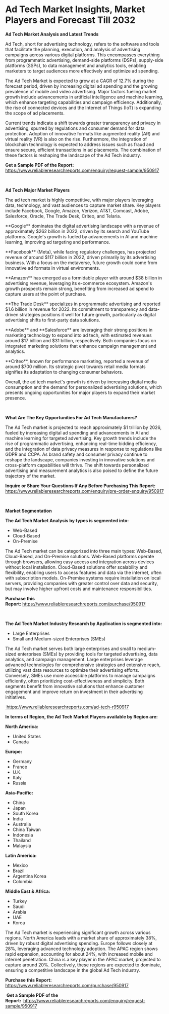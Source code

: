 <p><h1>Ad Tech Market Insights, Market Players and Forecast Till 2032</h1></p><p><strong>Ad Tech Market Analysis and Latest Trends</strong></p>
<p><p>Ad Tech, short for advertising technology, refers to the software and tools that facilitate the planning, execution, and analysis of advertising campaigns across various digital platforms. This encompasses everything from programmatic advertising, demand-side platforms (DSPs), supply-side platforms (SSPs), to data management and analytics tools, enabling marketers to target audiences more effectively and optimize ad spending.</p><p>The Ad Tech Market is expected to grow at a CAGR of 12.7% during the forecast period, driven by increasing digital ad spending and the growing prevalence of mobile and video advertising. Major factors fueling market growth include advancements in artificial intelligence and machine learning, which enhance targeting capabilities and campaign efficiency. Additionally, the rise of connected devices and the Internet of Things (IoT) is expanding the scope of ad placements.</p><p>Current trends indicate a shift towards greater transparency and privacy in advertising, spurred by regulations and consumer demand for data protection. Adoption of innovative formats like augmented reality (AR) and virtual reality (VR) is also on the rise. Furthermore, the integration of blockchain technology is expected to address issues such as fraud and ensure secure, efficient transactions in ad placements. The combination of these factors is reshaping the landscape of the Ad Tech industry.</p></p>
<p><strong>Get a Sample PDF of the Report:&nbsp;</strong> <a href="https://www.reliableresearchreports.com/enquiry/request-sample/950917?utm_campaign=2253&utm_medium=2&utm_source=Github&utm_content=ia&utm_term=18042025&utm_id=ad-tech">https://www.reliableresearchreports.com/enquiry/request-sample/950917</a></p>
<p>&nbsp;</p>
<p><strong>Ad Tech Major Market Players</strong></p>
<p><p>The ad tech market is highly competitive, with major players leveraging data, technology, and vast audiences to capture market share. Key players include Facebook, Google, Amazon, Verizon, AT&T, Comcast, Adobe, Salesforce, Oracle, The Trade Desk, Criteo, and Telaria.</p><p>**Google** dominates the digital advertising landscape with a revenue of approximately $262 billion in 2022, driven by its search and YouTube platforms. Google's growth is fueled by advancements in AI and machine learning, improving ad targeting and performance.</p><p>**Facebook** (Meta), while facing regulatory challenges, has projected revenue of around $117 billion in 2022, driven primarily by its advertising business. With a focus on the metaverse, future growth could come from innovative ad formats in virtual environments.</p><p>**Amazon** has emerged as a formidable player with around $38 billion in advertising revenue, leveraging its e-commerce ecosystem. Amazon's growth prospects remain strong, benefiting from increased ad spend to capture users at the point of purchase.</p><p>**The Trade Desk** specializes in programmatic advertising and reported $1.6 billion in revenue for 2022. Its commitment to transparency and data-driven strategies positions it well for future growth, particularly as digital advertising shifts to first-party data solutions.</p><p>**Adobe** and **Salesforce** are leveraging their strong positions in marketing technology to expand into ad tech, with estimated revenues around $17 billion and $31 billion, respectively. Both companies focus on integrated marketing solutions that enhance campaign management and analytics.</p><p>**Criteo**, known for performance marketing, reported a revenue of around $700 million. Its strategic pivot towards retail media formats signifies its adaptation to changing consumer behaviors.</p><p>Overall, the ad tech market's growth is driven by increasing digital media consumption and the demand for personalized advertising solutions, which presents ongoing opportunities for major players to expand their market presence.</p></p>
<p>&nbsp;</p>
<p><strong>What Are The Key Opportunities For Ad Tech Manufacturers?</strong></p>
<p><p>The Ad Tech market is projected to reach approximately $1 trillion by 2026, fueled by increasing digital ad spending and advancements in AI and machine learning for targeted advertising. Key growth trends include the rise of programmatic advertising, enhancing real-time bidding efficiency, and the integration of data privacy measures in response to regulations like GDPR and CCPA. As brand safety and consumer privacy continue to reshape the landscape, companies investing in innovative solutions and cross-platform capabilities will thrive. The shift towards personalized advertising and measurement analytics is also poised to define the future trajectory of the market.</p></p>
<p><strong>Inquire or Share Your Questions If Any Before Purchasing This Report:</strong> <a href="https://www.reliableresearchreports.com/enquiry/pre-order-enquiry/950917?utm_campaign=2253&utm_medium=2&utm_source=Github&utm_content=ia&utm_term=18042025&utm_id=ad-tech">https://www.reliableresearchreports.com/enquiry/pre-order-enquiry/950917</a></p>
<p>&nbsp;</p>
<p><strong>Market Segmentation</strong></p>
<p><strong>The Ad Tech Market Analysis by types is segmented into:</strong></p>
<p><ul><li>Web-Based</li><li>Cloud-Based</li><li>On-Premise</li></ul></p>
<p><p>The Ad Tech market can be categorized into three main types: Web-Based, Cloud-Based, and On-Premise solutions. Web-Based platforms operate through browsers, allowing easy access and integration across devices without local installation. Cloud-Based solutions offer scalability and flexibility, enabling users to access features and data via the internet, often with subscription models. On-Premise systems require installation on local servers, providing companies with greater control over data and security, but may involve higher upfront costs and maintenance responsibilities.</p></p>
<p><strong>Purchase this Report:&nbsp;</strong><a href="https://www.reliableresearchreports.com/purchase/950917?utm_campaign=2253&utm_medium=2&utm_source=Github&utm_content=ia&utm_term=18042025&utm_id=ad-tech">https://www.reliableresearchreports.com/purchase/950917</a></p>
<p>&nbsp;</p>
<p><strong>The Ad Tech Market Industry Research by Application is segmented into:</strong></p>
<p><ul><li>Large Enterprises</li><li>Small and Medium-sized Enterprises (SMEs)</li></ul></p>
<p><p>The Ad Tech market serves both large enterprises and small to medium-sized enterprises (SMEs) by providing tools for targeted advertising, data analytics, and campaign management. Large enterprises leverage advanced technologies for comprehensive strategies and extensive reach, utilizing vast data resources to optimize their advertising efforts. Conversely, SMEs use more accessible platforms to manage campaigns efficiently, often prioritizing cost-effectiveness and simplicity. Both segments benefit from innovative solutions that enhance customer engagement and improve return on investment in their advertising initiatives.</p></p>
<p><a href="https://www.reliableresearchreports.com/ad-tech-r950917?utm_campaign=2253&utm_medium=2&utm_source=Github&utm_content=ia&utm_term=18042025&utm_id=ad-tech">&nbsp;https://www.reliableresearchreports.com/ad-tech-r950917</a></p>
<p><strong>In terms of Region, the Ad Tech Market Players available by Region are:</strong></p>
<p>
    <p> <strong> North America: </strong>
        <ul>
            <li>United States</li>
            <li>Canada</li>
        </ul>
        </p> 
    <p> <strong> Europe: </strong>
        <ul>
            <li>Germany</li>
            <li>France</li>
            <li>U.K.</li>
            <li>Italy</li>
            <li>Russia</li>
        </ul>
        </p> 
    <p> <strong> Asia-Pacific: </strong>
        <ul>
            <li>China</li>
            <li>Japan</li>
            <li>South Korea</li>
            <li>India</li>
            <li>Australia</li>
            <li>China Taiwan</li>
            <li>Indonesia</li>
            <li>Thailand</li>
            <li>Malaysia</li>
        </ul>
        </p> 
    <p> <strong> Latin America: </strong>
        <ul>
            <li>Mexico</li>
            <li>Brazil</li>
            <li>Argentina Korea</li>
            <li>Colombia</li>
        </ul>
        </p> 
    <p> <strong> Middle East & Africa: </strong>
        <ul>
            <li>Turkey</li>
            <li>Saudi</li>
            <li>Arabia</li>
            <li>UAE</li>
            <li>Korea</li>
        </ul>
    </p>
    </p>
<p><p>The Ad Tech market is experiencing significant growth across various regions. North America leads with a market share of approximately 38%, driven by robust digital advertising spending. Europe follows closely at 28%, leveraging advanced technology adoption. The APAC region shows rapid expansion, accounting for about 24%, with increased mobile and internet penetration. China is a key player in the APAC market, projected to capture around 20%. Collectively, these regions are expected to dominate, ensuring a competitive landscape in the global Ad Tech industry.</p></p>
<p><strong>Purchase this Report: </strong><a href="https://www.reliableresearchreports.com/purchase/950917?utm_campaign=2253&utm_medium=2&utm_source=Github&utm_content=ia&utm_term=18042025&utm_id=ad-tech">https://www.reliableresearchreports.com/purchase/950917</a></p>
<p>&nbsp;<strong>Get a Sample PDF of the Report:&nbsp;&nbsp;</strong><a href="https://www.reliableresearchreports.com/enquiry/request-sample/950917?utm_campaign=2253&utm_medium=2&utm_source=Github&utm_content=ia&utm_term=18042025&utm_id=ad-tech">https://www.reliableresearchreports.com/enquiry/request-sample/950917</a></p>
<p><strong></strong></p>
<p><p></p><p></p><p></p></p>